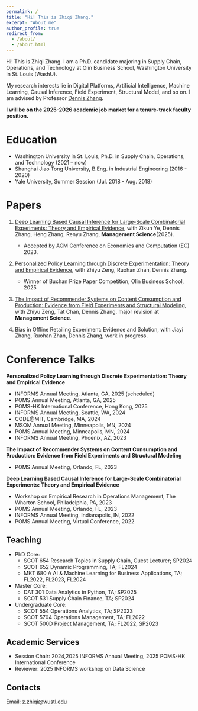 ```yaml
---
permalink: /
title: "Hi! This is Zhiqi Zhang."
excerpt: "About me"
author_profile: true
redirect_from: 
  - /about/
  - /about.html
---
```


Hi! This is Zhiqi Zhang. I am a Ph.D. candidate majoring in Supply Chain, Operations, and Technology at Olin Business School, Washington University in St. Louis (WashU). 

My research interests lie in Digital Platforms, Artificial Intelligence, Machine Learning, Causal Inference, Field Experiment, Structural Model, and so on. I am advised by Professor [Dennis Zhang](http://denniszhang.org/?).

**I will be on the 2025-2026 academic job market for a tenure-track faculty position.**

Education
======
- Washington University in St. Louis, Ph.D. in Supply Chain, Operations, and Technology (2021 – now)
- Shanghai Jiao Tong University, B.Eng. in Industrial Engineering (2016 - 2020)
- Yale University, Summer Session (Jul. 2018 - Aug. 2018)                          

Papers
======
1. [Deep Learning Based Causal Inference for Large-Scale Combinatorial Experiments: Theory and Empirical Evidence](https://papers.ssrn.com/sol3/papers.cfm?abstract_id=4375327), with Zikun Ye, Dennis Zhang, Heng Zhang, Renyu Zhang, **Management Science**(2025).
    - Accepted by ACM Conference on Economics and Computation (EC) 2023.
 
2. [Personalized Policy Learning through Discrete Experimentation: Theory and Empirical Evidence](https://papers.ssrn.com/sol3/papers.cfm?abstract_id=5277082), with Zhiyu Zeng, Ruohan Zhan, Dennis Zhang.
   - Winner of Buchan Prize Paper Competition, Olin Business School, 2025

4. [The Impact of Recommender Systems on Content Consumption and Production: Evidence from Field Experiments and Structural Modeling](https://papers.ssrn.com/sol3/papers.cfm?abstract_id=4915562), with Zhiyu Zeng, Tat Chan, Dennis Zhang, major revision at **Management Science**.

5. Bias in Offline Retailing Experiment: Evidence and Solution, with Jiayi Zhang, Ruohan Zhan, Dennis Zhang, work in progress.

Conference Talks
=====
**Personalized Policy Learning through Discrete Experimentation: Theory and Empirical Evidence**
 - INFORMS Annual Meeting, Atlanta, GA, 2025 (scheduled)
 - POMS Annual Meeting, Atlanta, GA, 2025 
 - POMS-HK International Conference, Hong Kong, 2025
 - INFORMS Annual Meeting, Seattle, WA, 2024 
 - CODE@MIT, Cambridge, MA, 2024 
 - MSOM Annual Meeting, Minneapolis, MN, 2024
 - POMS Annual Meeting, Minneapolis, MN, 2024
 - INFORMS Annual Meeting, Phoenix, AZ, 2023

**The Impact of Recommender Systems on Content Consumption and Production: Evidence from Field Experiments and Structural Modeling**
 - POMS Annual Meeting, Orlando, FL, 2023
 
**Deep Learning Based Causal Inference for Large-Scale Combinatorial Experiments: Theory and Empirical Evidence**
 - Workshop on Empirical Research in Operations Management, The Wharton School, Philadelphia, PA, 2023
 - POMS Annual Meeting, Orlando, FL, 2023
 - INFORMS Annual Meeting, Indianapolis, IN, 2022 
 - POMS Annual Meeting, Virtual Conference, 2022

Teaching
------
- PhD Core:
  - SCOT 654 Research Topics in Supply Chain, Guest Lecturer; SP2024
  - SCOT 652 Dynamic Programming, TA; FL2024
  - MKT 680 A AI & Machine Learning for Business Applications, TA; FL2022, FL2023, FL2024
- Master Core:
  - DAT 301 Data Analytics in Python, TA; SP2025
  - SCOT 531  Supply Chain Finance, TA; SP2024
- Undergraduate Core:
  - SCOT 554 Operations Analytics, TA; SP2023
  - SCOT 5704 Operations Management, TA; FL2022
  - SCOT 500D Project Management, TA; FL2022, SP2023
 

Academic Services
------
- Session Chair: 2024,2025 INFORMS Annual Meeting, 2025 POMS-HK International Conference
- Reviewer: 2025 INFORMS workshop on Data Science

Contacts
------
Email: z.zhiqi@wustl.edu



<script type='text/javascript' id='clustrmaps' src='//cdn.clustrmaps.com/map_v2.js?cl=4f9b9a&w=a&t=tt&d=njOsa3WE4suxaEERhuB6J6owJCFqI_lcR_x68gci2TU&co=ffffff&cmo=126d3b&cmn=cb0821&ct=808080'></script>

